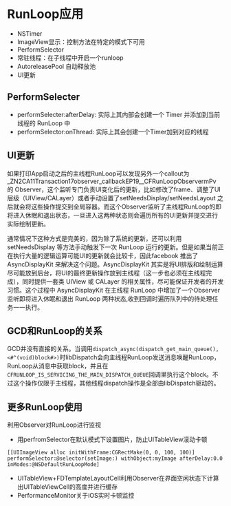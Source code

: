 # RunLoop应用
- NSTimer
- ImageView显示：控制方法在特定的模式下可用
- PerformSelector
- 常驻线程：在子线程中开启一个runloop
- AutoreleasePool 自动释放池
- UI更新

## PerformSelecter

- performSelecter:afterDelay: 实际上其内部会创建一个 Timer 并添加到当前线程的 RunLoop 中
- performSelector:onThread: 实际上其会创建一个Timer加到对应的线程

## UI更新

如果打印App启动之后的主线程RunLoop可以发现另外一个callout为_ZN2CA11Transaction17observer_callbackEP19__CFRunLoopObservermPv 的 Observer，这个监听专门负责UI变化后的更新，比如修改了frame、调整了UI层级（UIView/CALayer）或者手动设置了setNeedsDisplay/setNeedsLayout 之后就会将这些操作提交到全局容器。而这个Observer监听了主线程RunLoop的即将进入休眠和退出状态，一旦进入这两种状态则会遍历所有的UI更新并提交进行实际绘制更新。

通常情况下这种方式是完美的，因为除了系统的更新，还可以利用 setNeedsDisplay 等方法手动触发下一次 RunLoop 运行的更新。但是如果当前正在执行大量的逻辑运算可能UI的更新就会比较卡，因此facebook 推出了 AsyncDisplayKit 来解决这个问题。AsyncDisplayKit 其实是将UI排版和绘制运算尽可能放到后台，将UI的最终更新操作放到主线程（这一步也必须在主线程完成），同时提供一套类 UIView 或 CALayer 的相关属性，尽可能保证开发者的开发习惯。这个过程中 AsyncDisplayKit 在主线程 RunLoop 中增加了一个Observer 监听即将进入休眠和退出 RunLoop 两种状态,收到回调时遍历队列中的待处理任务一一执行。

## GCD和RunLoop的关系

GCD并没有直接的关系。当调用`dispatch_async(dispatch_get_main_queue(), <#^(void)block#>)`时libDispatch会向主线程RunLoop发送消息唤醒RunLoop，RunLoop从消息中获取block，并且在`CFRUNLOOP_IS_SERVICING_THE_MAIN_DISPATCH_QUEUE`回调里执行这个block。不过这个操作仅限于主线程，其他线程dispatch操作是全部由libDispatch驱动的。

## 更多RunLoop使用

利用Observer对RunLoop进行监视
- 用perfromSelector在默认模式下设置图片，防止UITableView滚动卡顿
```
[[UIImageView alloc initWithFrame:CGRectMake(0, 0, 100, 100)] performSelector:@selector(setImage:) withObject:myImage afterDelay:0.0 inModes:@NSDefaultRunLoopMode]
```
- UITableView+FDTemplateLayoutCell利用Observer在界面空闲状态下计算出UITableViewCell的高度并进行缓存
- PerformanceMonitor关于iOS实时卡顿监控